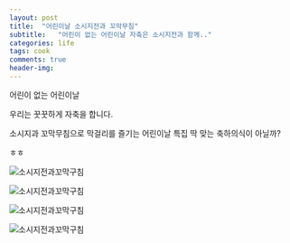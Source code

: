 ```yaml
---
layout: post
title:  "어린이날 소시지전과 꼬막무침"
subtitle:   "어린이 없는 어린이날 자축은 소시지전과 함께.."
categories: life
tags: cook
comments: true
header-img: 
---
```


어린이 없는 어린이날 

우리는 꿋꿋하게 자축을 합니다.  

소시지과 꼬막무침으로 막걸리를 즐기는 어린이날 특집 딱 맞는 축하의식이 아닐까? 

ㅎㅎ

 ![소시지전과꼬막구침](https://youngsungson.github.io/assets/img/life/cook/2022505-life-cook-jeon1.jpg)
 
 ![소시지전과꼬막구침](https://youngsungson.github.io/assets/img/life/cook/2022505-life-cook-jeon2.jpg)
 
 ![소시지전과꼬막구침](https://youngsungson.github.io/assets/img/life/cook/2022505-life-cook-jeon3.jpg)
 
 ![소시지전과꼬막구침](https://youngsungson.github.io/assets/img/life/cook/2022505-life-cook-jeon4.jpg)
 
 
 
 
 
 
